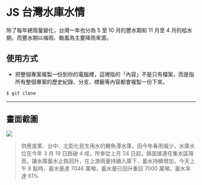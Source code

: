 # JS 台灣水庫水情

除了每年總雨量變化，台灣一年也分為 5 至 10 月的豐水期和 11 月至 4 月的枯水期，而豐水期以梅雨、颱風為主要降雨來源。

## 使用方式
- 把整個專案複製一份到你的電腦裡，這裡指的「內容」不是只有檔案，而是指所有整個專案的歷史紀錄、分支、標籤等內容都會複製一份下來。
```sh
$ git clone
```

----

## 畫面截圖
![](https://i.imgur.com/vANrMXs.png)
> 供應苗栗、台中、北彰化民生用水的鯉魚潭水庫，因今年春雨偏少，水庫水位在今年 3 月 19 日跌破 4 成，所幸從上月 24 日起，鋒面接連在集水區降雨，讓水庫蓄水止跌回升，在上游雨量持續入庫下，蓄水持續增加，今天上午 8 點時，蓄水量達 7046 萬噸，蓄水量已回升重回 7000 萬噸，蓄水率達 61%
